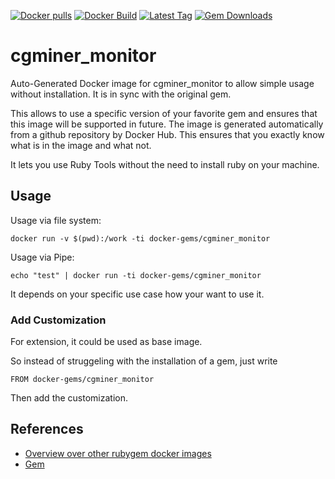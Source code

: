 [![Docker pulls](https://img.shields.io/docker/pulls/rubygem/cgminer_monitor.svg)](https://hub.docker.com/r/rubygem/cgminer_monitor/)
[![Docker Build](https://img.shields.io/docker/automated/rubygem/cgminer_monitor.svg)](https://hub.docker.com/r/rubygem/cgminer_monitor/)
[![Latest Tag](https://img.shields.io/github/tag/docker-rubygem/cgminer_monitor.svg)](https://hub.docker.com/r/rubygem/cgminer_monitor/)
[![Gem Downloads](https://img.shields.io/gem/dt/cgminer_monitor.svg)](https://rubygems.org/gems/cgminer_monitor/)
# cgminer_monitor

Auto-Generated Docker image for cgminer_monitor to allow simple usage without installation.
It is in sync with the original gem.

This allows to use a specific version of your favorite gem and ensures that this image will be supported in future.
The image is generated automatically from a github repository by Docker Hub.
This ensures that you exactly know what is in the image and what not.

It lets you use Ruby Tools without the need to install ruby on your machine.

## Usage

Usage via file system:

`docker run -v $(pwd):/work -ti docker-gems/cgminer_monitor`

Usage via Pipe:

`echo "test" | docker run -ti docker-gems/cgminer_monitor`

It depends on your specific use case how your want to use it.

### Add Customization

For extension, it could be used as base image.

So instead of struggeling with the installation of a gem, just write

`FROM docker-gems/cgminer_monitor`

Then add the customization.

## References

 - [Overview over other rubygem docker images](https://github.com/thinkbot/docker-rubygem)
 - [Gem](https://rubygems.org/gems/cgminer_monitor/)
